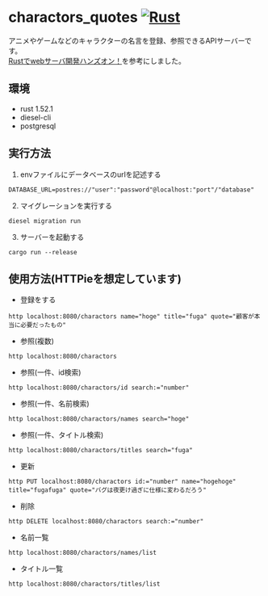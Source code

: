 # charactors_quotes [![Rust](https://github.com/CityBear3/charactors_quotes/actions/workflows/rust.yml/badge.svg)](https://github.com/CityBear3/charactors_quotes/actions/workflows/rust.yml)

アニメやゲームなどのキャラクターの名言を登録、参照できるAPIサーバーです。
<br>
[Rustでwebサーバ開発ハンズオン！](https://zenn.dev/susiyaki/books/b927a18723da01a6066b)を参考にしました。

## 環境
- rust 1.52.1
- diesel-cli
- postgresql

## 実行方法
1. envファイルにデータベースのurlを記述する
```
DATABASE_URL=postres://"user":"password"@localhost:"port"/"database"
```
2. マイグレーションを実行する
```
diesel migration run
```
3. サーバーを起動する
```
cargo run --release
```
## 使用方法(HTTPieを想定しています)
- 登録をする
```
http localhost:8080/charactors name="hoge" title="fuga" quote="顧客が本当に必要だったもの"
```
- 参照(複数)
```
http localhost:8080/charactors
```
- 参照(一件、id検索)
```
http localhost:8080/charactors/id search:="number"
```
- 参照(一件、名前検索)
```
http localhost:8080/charactors/names search="hoge"
```
- 参照(一件、タイトル検索)
```
http localhost:8080/charactors/titles search="fuga"
```
- 更新
```
http PUT localhost:8080/charactors id:="number" name="hogehoge" title="fugafuga" quote="バグは夜更け過ぎに仕様に変わるだろう"
```
- 削除
```
http DELETE localhost:8080/charactors search:="number"
```
- 名前一覧
```
http localhost:8080/charactors/names/list
```
- タイトル一覧
```
http localhost:8080/charactors/titles/list
```

